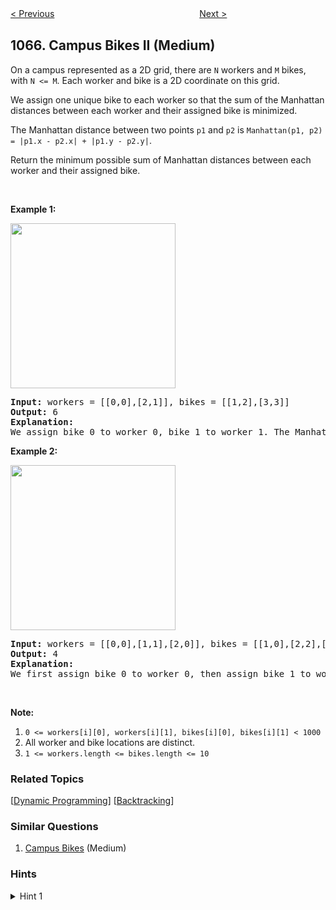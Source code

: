 <!--|This file generated by command(leetcode description); DO NOT EDIT.    |-->
<!--+----------------------------------------------------------------------+-->
<!--|@author    Openset <openset.wang@gmail.com>                           |-->
<!--|@link      https://github.com/openset                                 |-->
<!--|@home      https://github.com/openset/leetcode                        |-->
<!--+----------------------------------------------------------------------+-->

[< Previous](https://github.com/openset/leetcode/tree/master/problems/index-pairs-of-a-string "Index Pairs of a String")
　　　　　　　　　　　　　　　　
[Next >](https://github.com/openset/leetcode/tree/master/problems/digit-count-in-range "Digit Count in Range")

## 1066. Campus Bikes II (Medium)

<p>On a campus represented as a 2D grid, there are <code>N</code> workers and <code>M</code> bikes, with <code>N &lt;= M</code>. Each worker and bike is a 2D coordinate on this grid.</p>

<p>We assign one unique bike to each worker so that the sum of the Manhattan distances between each worker and their assigned bike is minimized.</p>

<p>The Manhattan distance between two points <code>p1</code> and <code>p2</code> is <code>Manhattan(p1, p2) = |p1.x - p2.x| + |p1.y - p2.y|</code>.</p>

<p>Return the minimum possible sum of Manhattan distances between each worker and their assigned bike.</p>

<p>&nbsp;</p>

<p><strong>Example 1:</strong></p>

<p><img alt="" src="https://assets.leetcode.com/uploads/2019/03/06/1261_example_1_v2.png" style="width: 264px; height: 264px;" /></p>

<pre>
<strong>Input: </strong>workers = <span id="example-input-1-1">[[0,0],[2,1]]</span>, bikes = <span id="example-input-1-2">[[1,2],[3,3]]</span>
<strong>Output: </strong><span id="example-output-1">6</span>
<strong>Explanation: </strong>
We assign bike 0 to worker 0, bike 1 to worker 1. The Manhattan distance of both assignments is 3, so the output is 6.
</pre>

<p><strong>Example 2:</strong></p>

<p><img alt="" src="https://assets.leetcode.com/uploads/2019/03/06/1261_example_2_v2.png" style="width: 264px; height: 264px;" /></p>

<pre>
<strong>Input: </strong>workers = <span id="example-input-2-1">[[0,0],[1,1],[2,0]]</span>, bikes = <span id="example-input-2-2">[[1,0],[2,2],[2,1]]</span>
<strong>Output: </strong><span id="example-output-2">4</span>
<strong>Explanation: </strong>
We first assign bike 0 to worker 0, then assign bike 1 to worker 1 or worker 2, bike 2 to worker 2 or worker 1. Both assignments lead to sum of the Manhattan distances as 4.
</pre>

<p>&nbsp;</p>

<p><strong>Note:</strong></p>

<ol>
	<li><code>0 &lt;= workers[i][0], workers[i][1], bikes[i][0], bikes[i][1] &lt; 1000</code></li>
	<li>All worker and bike locations are distinct.</li>
	<li><code>1 &lt;= workers.length &lt;= bikes.length &lt;= 10</code></li>
</ol>

### Related Topics
  [[Dynamic Programming](https://github.com/openset/leetcode/tree/master/tag/dynamic-programming/README.md)]
  [[Backtracking](https://github.com/openset/leetcode/tree/master/tag/backtracking/README.md)]

### Similar Questions
  1. [Campus Bikes](https://github.com/openset/leetcode/tree/master/problems/campus-bikes) (Medium)

### Hints
<details>
<summary>Hint 1</summary>
Model the problem with a dp(pos, mask) where pos represents the current bike to be assigned and mask the set of available workers.
</details>
